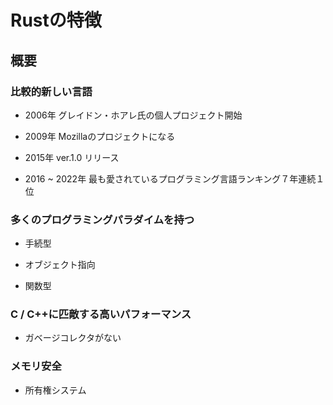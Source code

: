 # Rustの特徴
## 概要
### 比較的新しい言語

- 2006年 グレイドン・ホアレ氏の個人プロジェクト開始

- 2009年 Mozillaのプロジェクトになる

- 2015年 ver.1.0 リリース

- 2016 ~ 2022年 最も愛されているプログラミング言語ランキング７年連続１位


### 多くのプログラミングパラダイムを持つ

- 手続型

- オブジェクト指向

- 関数型

### C / C++に匹敵する高いパフォーマンス
- ガベージコレクタがない
### メモリ安全
- 所有権システム